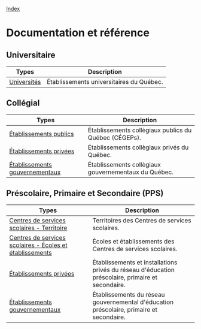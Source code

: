 [Index](./index.md)
# Documentation et référence

## Universitaire
|  Types | Description |
|  --- | --- |
|  [Universités](./universitaire.md) | Établissements universitaires du Québec. |

## Collégial
|  Types | Description |
|  --- | --- |
|  [Établissements publics](./collegial.md) | Établissements collègiaux publics du Québec (CÉGEPs). |
|  [Établissements privées](./collegial.md) | Établissements collègiaux privés du Québec. |
|  [Établissements gouvernementaux](./collegial.md) | Établissements collègiaux gouvernementaux du Québec. |

## Préscolaire, Primaire et Secondaire (PPS)
|  Types | Description |
|  --- | --- |
|  [Centres de services scolaires - Territoire](./pps-css-territoire.md) | Territoires des Centres de services scolaires. |
|  [Centres de services scolaires - Écoles et établissements](./pps-css-etablissements.md) | Écoles et établissements des Centres de services scolaires. |
|  [Établissements privées](./pps-prive.md) | Établissements et installations privés du réseau d'éducation préscolaire, primaire et secondaire. |
|  [Établissements gouvernementaux](./pps-gouvernemental.md) | Établissements du réseau gouvernemental d'éducation préscolaire, primaire et secondaire. |